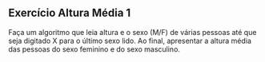 ## Exercício Altura Média 1
Faça um algoritmo que leia altura e o sexo (M/F) de várias pessoas até que seja digitado X para o último sexo lido. Ao
final, apresentar a altura média das pessoas do sexo feminino e do sexo masculino.